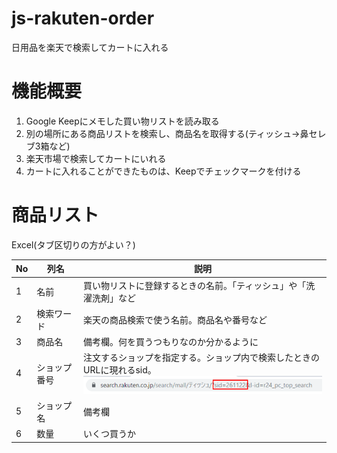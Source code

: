 # js-rakuten-order
日用品を楽天で検索してカートに入れる

# 機能概要

1. Google Keepにメモした買い物リストを読み取る
1. 別の場所にある商品リストを検索し、商品名を取得する(ティッシュ→鼻セレブ3箱など)
1. 楽天市場で検索してカートにいれる
1. カートに入れることができたものは、Keepでチェックマークを付ける

# 商品リスト
Excel(タブ区切りの方がよい？)

|No|列名|説明|
|-|-|-|
|1|名前|買い物リストに登録するときの名前。「ティッシュ」や「洗濯洗剤」など|
|2|検索ワード|楽天の商品検索で使う名前。商品名や番号など|
|3|商品名|備考欄。何を買うつもりなのか分かるように|
|4|ショップ番号|注文するショップを指定する。ショップ内で検索したときのURLに現れるsid。<br> ![](doc/image01.png)|
|5|ショップ名|備考欄|
|6|数量|いくつ買うか|

